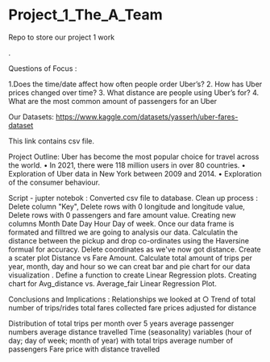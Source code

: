 # Project_1_The_A_Team
Repo to store our project 1 work 

.

Questions of Focus : 

1.Does the time/date affect how often people order Uber’s?
2. How has Uber prices changed over time?
3. What distance are people using Uber’s for?
4. What are the most common amount of passengers for an Uber

Our Datasets:
https://www.kaggle.com/datasets/yasserh/uber-fares-dataset

This link contains  csv file.

Project Outline:
Uber has become the most popular choice for travel across the
world.
•
In 2021, there were 118 million users in over 80 countries.
•
Exploration of Uber data in New York between 2009 and 2014.
•
Exploration of the consumer behaviour.

Script - jupter notebok : 
Converted csv file to database.
Clean up process : Delete column "Key", Delete rows  with 0 longitude and longitude value, Delete rows  with 0 passengers and fare amount value.
Creating new columns Month Date Day Hour Day of week.
Once our data frame is formated and filltred we are going to analysis our data.
Calculatin the distance between the pickup and drop co-ordinates using the Haversine formual for accuracy.
Delete coordinates as we've now got distance.
Create a scater plot Distance vs Fare Amount.
Calculate total amount of trips per year, month, day and hour so we can creat bar and pie chart for our data visualization .
Define a function to create Linear Regression plots.
Creating chart for Avg_distance vs. Average_fair Linear Regression Plot. 

Conclusions and Implications :
Relationships we looked at
○
Trend of
total number of trips/rides
total fares collected
fare prices adjusted for distance

Distribution of
total trips per month over 5 years
average passenger numbers
average distance travelled
Time (seasonality) variables (hour of day; day of week; month of year) with
total trips
average number of passengers
Fare price with distance travelled